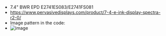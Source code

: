 * 7.4" BWR EPD E2741ES083/E2741FS081
* https://www.pervasivedisplays.com/product/7-4-e-ink-display-spectra-r2-0/
* Image pattern in the code:
* ![image](https://github.com/PervasiveDisplays/ePaper_PervasiveDisplays/blob/master/7.41_BWR/image_data/740_800x480_BWR.bmp)
